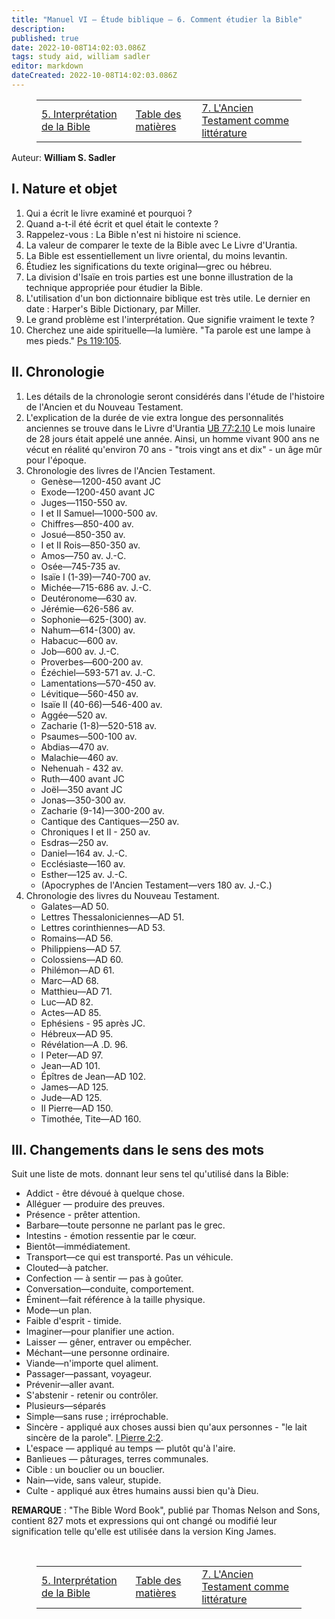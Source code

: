 ```yaml
---
title: "Manuel VI — Étude biblique — 6. Comment étudier la Bible"
description: 
published: true
date: 2022-10-08T14:02:03.086Z
tags: study aid, william sadler
editor: markdown
dateCreated: 2022-10-08T14:02:03.086Z
---
```


<figure class="table chapter-navigator">
	<table>
		<tbody>
		<tr>
			<td><a href="/fr/article/William_S_Sadler/Workbook_6_Bible_Study/History_1_5">5. Interprétation de la Bible</a></td>
			<td><a href="/fr/article/William_S_Sadler/Workbook_6_Bible_Study/Index">Table des matières</a></td>
			<td><a href="/fr/article/William_S_Sadler/Workbook_6_Bible_Study/History_1_7">7. L'Ancien Testament comme littérature</a></td>
		</tr>
		</tbody>
	</table>
</figure>

Auteur: **William S. Sadler**

## I. Nature et objet

1. Qui a écrit le livre examiné et pourquoi ?
2. Quand a-t-il été écrit et quel était le contexte ?
3. Rappelez-vous : La Bible n'est ni histoire ni science.
4. La valeur de comparer le texte de la Bible avec Le Livre d'Urantia.
5. La Bible est essentiellement un livre oriental, du moins levantin.
6. Étudiez les significations du texte original—grec ou hébreu.
7. La division d'Isaïe en trois parties est une bonne illustration de la technique appropriée pour étudier la Bible.
8. L'utilisation d'un bon dictionnaire biblique est très utile. Le dernier en date : Harper's Bible Dictionary, par Miller.
9. Le grand problème est l'interprétation. Que signifie vraiment le texte ?
10. Cherchez une aide spirituelle—la lumière. "Ta parole est une lampe à mes pieds." [Ps 119:105](/fr/Bible/Psalms/119#v105).

## II. Chronologie

1. Les détails de la chronologie seront considérés dans l'étude de l'histoire de l'Ancien et du Nouveau Testament.
2. L'explication de la durée de vie extra longue des personnalités anciennes se trouve dans le Livre d'Urantia [UB 77:2.10](/en/The_Urantia_Book/77#p2_10) Le mois lunaire de 28 jours était appelé une année. Ainsi, un homme vivant 900 ans ne vécut en réalité qu'environ 70 ans - "trois vingt ans et dix" - un âge mûr pour l'époque.
3. Chronologie des livres de l'Ancien Testament.
	- Genèse—1200-450 avant JC
	- Exode—1200-450 avant JC
	- Juges—1150-550 av.
	- I et II Samuel—1000-500 av.
	- Chiffres—850-400 av.
	- Josué—850-350 av.
	- I et II Rois—850-350 av.
	- Amos—750 av. J.-C.
	- Osée—745-735 av.
	- Isaïe I (1-39)—740-700 av.
	- Michée—715-686 av. J.-C.
	- Deutéronome—630 av.
	- Jérémie—626-586 av.
	- Sophonie—625-(300) av.
	- Nahum—614-(300) av.
	- Habacuc—600 av.
	- Job—600 av. J.-C.
	- Proverbes—600-200 av.
	- Ézéchiel—593-571 av. J.-C.
	- Lamentations—570-450 av.
	- Lévitique—560-450 av.
	- Isaïe II (40-66)—546-400 av.
	- Aggée—520 av.
	- Zacharie (1-8)—520-518 av.
	- Psaumes—500-100 av.
	- Abdias—470 av.
	- Malachie—460 av.
	- Nehenuah - 432 av.
	- Ruth—400 avant JC
	- Joël—350 avant JC
	- Jonas—350-300 av.
	- Zacharie (9-14)—300-200 av.
	- Cantique des Cantiques—250 av.
	- Chroniques I et II - 250 av.
	- Esdras—250 av.
	- Daniel—164 av. J.-C.
	- Ecclésiaste—160 av.
	- Esther—125 av. J.-C.
	- (Apocryphes de l'Ancien Testament—vers 180 av. J.-C.)
4. Chronologie des livres du Nouveau Testament.
	- Galates—AD 50.
	- Lettres Thessaloniciennes—AD 51.
	- Lettres corinthiennes—AD 53.
	- Romains—AD 56.
	- Philippiens—AD 57.
	- Colossiens—AD 60.
	- Philémon—AD 61.
	- Marc—AD 68.
	- Matthieu—AD 71.
	- Luc—AD 82.
	- Actes—AD 85.
	- Ephésiens - 95 après JC.
	- Hébreux—AD 95.
	- Révélation—A .D. 96.
	- I Peter—AD 97.
	- Jean—AD 101.
	- Épîtres de Jean—AD 102.
	- James—AD 125.
	- Jude—AD 125.
	- II Pierre—AD 150.
	- Timothée, Tite—AD 160.

## III. Changements dans le sens des mots

Suit une liste de mots. donnant leur sens tel qu'utilisé dans la Bible:
- Addict - être dévoué à quelque chose.
- Alléguer — produire des preuves.
- Présence - prêter attention.
- Barbare—toute personne ne parlant pas le grec.
- Intestins - émotion ressentie par le cœur.
- Bientôt—immédiatement.
- Transport—ce qui est transporté. Pas un véhicule.
- Clouted—à patcher.
- Confection — à sentir — pas à goûter.
- Conversation—conduite, comportement.
- Éminent—fait référence à la taille physique.
- Mode—un plan.
- Faible d'esprit - timide.
- Imaginer—pour planifier une action.
- Laisser — gêner, entraver ou empêcher.
- Méchant—une personne ordinaire.
- Viande—n'importe quel aliment.
- Passager—passant, voyageur.
- Prévenir—aller avant.
- S'abstenir - retenir ou contrôler.
- Plusieurs—séparés
- Simple—sans ruse ; irréprochable.
- Sincère - appliqué aux choses aussi bien qu'aux personnes - "le lait sincère de la parole". [I Pierre 2:2](/en/Bible/1_Peter/2#v2).
- L'espace — appliqué au temps — plutôt qu'à l'aire.
- Banlieues — pâturages, terres communales.
- Cible : un bouclier ou un bouclier.
- Nain—vide, sans valeur, stupide.
- Culte - appliqué aux êtres humains aussi bien qu'à Dieu.

**REMARQUE** : "The Bible Word Book", publié par Thomas Nelson and Sons, contient 827 mots et expressions qui ont changé ou modifié leur signification telle qu'elle est utilisée dans la version King James.


<br>

<figure class="table chapter-navigator">
	<table>
		<tbody>
		<tr>
			<td><a href="/fr/article/William_S_Sadler/Workbook_6_Bible_Study/History_1_5">5. Interprétation de la Bible</a></td>
			<td><a href="/fr/article/William_S_Sadler/Workbook_6_Bible_Study/Index">Table des matières</a></td>
			<td><a href="/fr/article/William_S_Sadler/Workbook_6_Bible_Study/History_1_7">7. L'Ancien Testament comme littérature</a></td>
		</tr>
		</tbody>
	</table>
</figure>